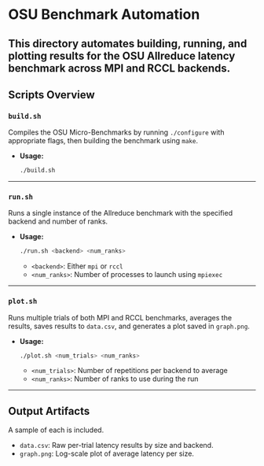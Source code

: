 # OSU Benchmark Automation
This directory automates building, running, and plotting results for the OSU Allreduce latency benchmark across MPI and RCCL backends.
---
##  Scripts Overview
### `build.sh`
Compiles the OSU Micro-Benchmarks by running `./configure` with appropriate flags, then building the benchmark using `make`.
- **Usage:**
  ```bash
  ./build.sh
  ```
---
### `run.sh`
Runs a single instance of the Allreduce benchmark with the specified backend and number of ranks.
- **Usage:**
  ```bash
  ./run.sh <backend> <num_ranks>
  ```
  - `<backend>`: Either `mpi` or `rccl`
  - `<num_ranks>`: Number of processes to launch using `mpiexec`
---
### `plot.sh`
Runs multiple trials of both MPI and RCCL benchmarks, averages the results, saves results to `data.csv`, and generates a plot saved in `graph.png`.
- **Usage:**
  ```bash
  ./plot.sh <num_trials> <num_ranks>
  ```
  - `<num_trials>`: Number of repetitions per backend to average
  - `<num_ranks>`: Number of ranks to use during the run
---
##  Output Artifacts
A sample of each is included.
- `data.csv`: Raw per-trial latency results by size and backend.
- `graph.png`: Log-scale plot of average latency per size.